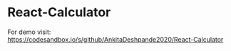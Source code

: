 # React-Calculator

For demo visit: https://codesandbox.io/s/github/AnkitaDeshpande2020/React-Calculator
